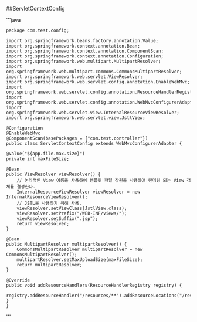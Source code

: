 ##ServletContextConfig

'''java
	
	package com.test.config;

	import org.springframework.beans.factory.annotation.Value;
	import org.springframework.context.annotation.Bean;
	import org.springframework.context.annotation.ComponentScan;
	import org.springframework.context.annotation.Configuration;
	import org.springframework.web.multipart.MultipartResolver;
	import org.springframework.web.multipart.commons.CommonsMultipartResolver;
	import org.springframework.web.servlet.ViewResolver;
	import org.springframework.web.servlet.config.annotation.EnableWebMvc;
	import org.springframework.web.servlet.config.annotation.ResourceHandlerRegistry;
	import org.springframework.web.servlet.config.annotation.WebMvcConfigurerAdapter;
	import org.springframework.web.servlet.view.InternalResourceViewResolver;
	import org.springframework.web.servlet.view.JstlView;
	
	@Configuration
	@EnableWebMvc
	@ComponentScan(basePackages = {"com.test.controller"})
	public class ServletContextConfig extends WebMvcConfigurerAdapter {

    @Value("${app.file.max.size}")
    private int maxFileSize;

    @Bean
    public ViewResolver viewResolver() {
        // 논리적인 View 이름을 사용하여 템플릿 파일 장원을 사용하여 랜더링 되는 View 객체를 결정한다.
        InternalResourceViewResolver viewResolver = new InternalResourceViewResolver();
        // JSTL을 사용하기 위해 사용.
        viewResolver.setViewClass(JstlView.class);
        viewResolver.setPrefix("/WEB-INF/views/");
        viewResolver.setSuffix(".jsp");
        return viewResolver;
    }

    @Bean
    public MultipartResolver multipartResolver() {
        CommonsMultipartResolver multipartResolver = new CommonsMultipartResolver();
        multipartResolver.setMaxUploadSize(maxFileSize);
        return multipartResolver;
    }

    @Override
    public void addResourceHandlers(ResourceHandlerRegistry registry) {
        registry.addResourceHandler("/resources/**").addResourceLocations("/resources/");
    }
	}


'''

